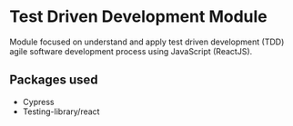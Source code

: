 # Test Driven Development Module

Module focused on understand and apply test driven development (TDD) agile software development process using JavaScript (ReactJS).

## Packages used

- Cypress
- Testing-library/react
